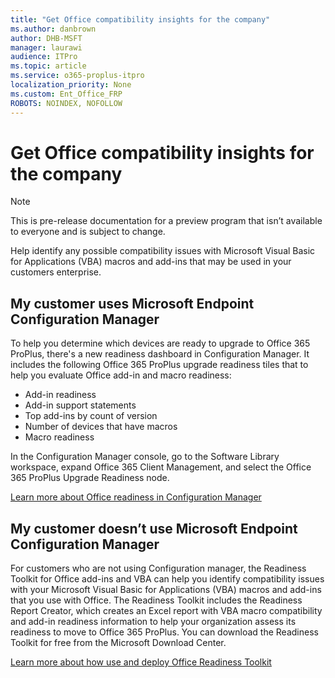 ```yaml
---
title: "Get Office compatibility insights for the company"
ms.author: danbrown
author: DHB-MSFT
manager: laurawi
audience: ITPro
ms.topic: article
ms.service: o365-proplus-itpro
localization_priority: None
ms.custom: Ent_Office_FRP
ROBOTS: NOINDEX, NOFOLLOW
---
```


# Get Office compatibility insights for the company

> [!NOTE]
> This is pre-release documentation for a preview program that isn’t available to everyone and is subject to change.

Help identify any possible compatibility issues with Microsoft Visual Basic for Applications (VBA) macros and add-ins that may be used in your customers enterprise.

## My customer uses Microsoft Endpoint Configuration Manager
To help you determine which devices are ready to upgrade to Office 365 ProPlus, there's a new readiness dashboard in Configuration Manager. It includes the following Office 365 ProPlus upgrade readiness tiles that to help you evaluate Office add-in and macro readiness:

- Add-in readiness
- Add-in support statements
- Top add-ins by count of version
- Number of devices that have macros
- Macro readiness

In the Configuration Manager console, go to the Software Library workspace, expand Office 365 Client Management, and select the Office 365 ProPlus Upgrade Readiness node.

[Learn more about Office readiness in Configuration Manager](https://docs.microsoft.com/configmgr/sum/deploy-use/office-365-dashboard)

## My customer doesn’t use Microsoft Endpoint Configuration Manager
For customers who are not using Configuration manager, the Readiness Toolkit for Office add-ins and VBA can help you identify compatibility issues with your Microsoft Visual Basic for Applications (VBA) macros and add-ins that you use with Office. The Readiness Toolkit includes the Readiness Report Creator, which creates an Excel report with VBA macro compatibility and add-in readiness information to help your organization assess its readiness to move to Office 365 ProPlus.
You can download the Readiness Toolkit for free from the Microsoft Download Center.

[Learn more about how use and deploy Office Readiness Toolkit](../readiness-toolkit-application-compatibility-microsoft-365-apps.md)

